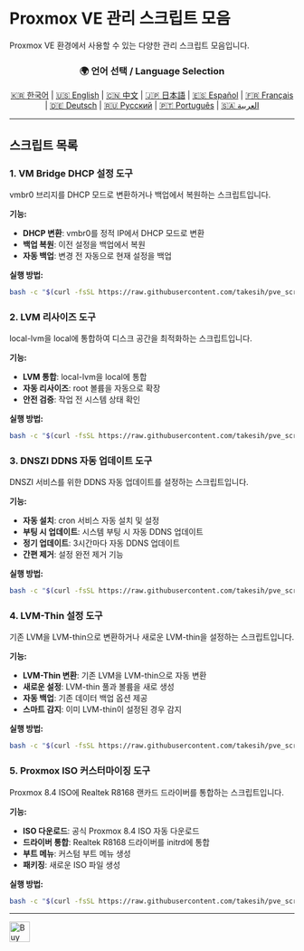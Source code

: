 # Proxmox VE 관리 스크립트 모음
Proxmox VE 환경에서 사용할 수 있는 다양한 관리 스크립트 모음입니다.

<div align="center">
  <h3>🌍 언어 선택 / Language Selection</h3>
  <a href="README.md">🇰🇷 한국어</a> |
  <a href="README_EN.md">🇺🇸 English</a> |
  <a href="README_CN.md">🇨🇳 中文</a> |
  <a href="README_JP.md">🇯🇵 日本語</a> |
  <a href="README_ES.md">🇪🇸 Español</a> |
  <a href="README_FR.md">🇫🇷 Français</a> |
  <a href="README_DE.md">🇩🇪 Deutsch</a> |
  <a href="README_RU.md">🇷🇺 Русский</a> |
  <a href="README_PT.md">🇵🇹 Português</a> |
  <a href="README_AR.md">🇸🇦 العربية</a>
</div>

---

## 스크립트 목록

### 1. VM Bridge DHCP 설정 도구
vmbr0 브리지를 DHCP 모드로 변환하거나 백업에서 복원하는 스크립트입니다.

**기능:**
- **DHCP 변환**: vmbr0를 정적 IP에서 DHCP 모드로 변환
- **백업 복원**: 이전 설정을 백업에서 복원
- **자동 백업**: 변경 전 자동으로 현재 설정을 백업

**실행 방법:**
```bash
bash -c "$(curl -fsSL https://raw.githubusercontent.com/takesih/pve_script/main/pve_vmbr0_dhcp.sh)"
```

### 2. LVM 리사이즈 도구
local-lvm을 local에 통합하여 디스크 공간을 최적화하는 스크립트입니다.

**기능:**
- **LVM 통합**: local-lvm을 local에 통합
- **자동 리사이즈**: root 볼륨을 자동으로 확장
- **안전 검증**: 작업 전 시스템 상태 확인

**실행 방법:**
```bash
bash -c "$(curl -fsSL https://raw.githubusercontent.com/takesih/pve_script/main/pve_lvm_resize.sh)"
```

### 3. DNSZI DDNS 자동 업데이트 도구
DNSZI 서비스를 위한 DDNS 자동 업데이트를 설정하는 스크립트입니다.

**기능:**
- **자동 설치**: cron 서비스 자동 설치 및 설정
- **부팅 시 업데이트**: 시스템 부팅 시 자동 DDNS 업데이트
- **정기 업데이트**: 3시간마다 자동 DDNS 업데이트
- **간편 제거**: 설정 완전 제거 기능

**실행 방법:**
```bash
bash -c "$(curl -fsSL https://raw.githubusercontent.com/takesih/pve_script/main/dnszi_ddns_setup.sh)"
```

### 4. LVM-Thin 설정 도구
기존 LVM을 LVM-thin으로 변환하거나 새로운 LVM-thin을 설정하는 스크립트입니다.

**기능:**
- **LVM-Thin 변환**: 기존 LVM을 LVM-thin으로 자동 변환
- **새로운 설정**: LVM-thin 풀과 볼륨을 새로 생성
- **자동 백업**: 기존 데이터 백업 옵션 제공
- **스마트 감지**: 이미 LVM-thin이 설정된 경우 감지

**실행 방법:**
```bash
bash -c "$(curl -fsSL https://raw.githubusercontent.com/takesih/pve_script/main/pve_lvm_thin_setup.sh)"
```

### 5. Proxmox ISO 커스터마이징 도구
Proxmox 8.4 ISO에 Realtek R8168 랜카드 드라이버를 통합하는 스크립트입니다.

**기능:**
- **ISO 다운로드**: 공식 Proxmox 8.4 ISO 자동 다운로드
- **드라이버 통합**: Realtek R8168 드라이버를 initrd에 통합
- **부트 메뉴**: 커스텀 부트 메뉴 생성
- **패키징**: 새로운 ISO 파일 생성

**실행 방법:**
```bash
bash -c "$(curl -fsSL https://raw.githubusercontent.com/takesih/pve_script/main/proxmox_iso_customize.sh)"
```

---

<a href='https://ko-fi.com/R6R71ILZQL' target='_blank'><img height='36' style='border:0px;height:36px;' src='https://storage.ko-fi.com/cdn/kofi3.png?v=6' border='0' alt='Buy Me a Coffee at ko-fi.com' /></a>



 